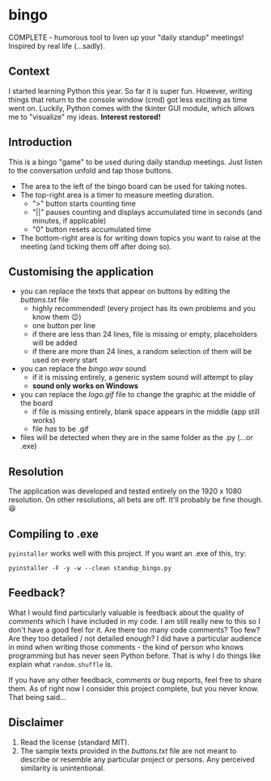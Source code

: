 # bingo
COMPLETE - humorous tool to liven up your "daily standup" meetings! Inspired by real life (...sadly).

## Context
I started learning Python this year. So far it is super fun. 
However, writing things that return to the console window (cmd) got less exciting as time went on.
Luckily, Python comes with the tkinter GUI module, which allows me to "visualize" my ideas. **Interest restored!**

## Introduction
This is a bingo "game" to be used during daily standup meetings. Just listen to the conversation unfold and tap those buttons.
* The area to the left of the bingo board can be used for taking notes. 
* The top-right area is a timer to measure meeting duration.
  * ">" button starts counting time
  * "||" pauses counting and displays accumulated time in seconds (and minutes, if applicable)
  * "0" button resets accumulated time
 * The bottom-right area is for writing down topics you want to raise at the meeting (and ticking them off after doing so).

## Customising the application
* you can replace the texts that appear on buttons by editing the *buttons.txt* file
  * highly recommended! (every project has its own problems and you know them :wink:)
  * one button per line
  * if there are less than 24 lines, file is missing or empty, placeholders will be added
  * if there are more than 24 lines, a random selection of them will be used on every start
* you can replace the *bingo.wav* sound
  * if it is missing entirely, a generic system sound will attempt to play
  * **sound only works on Windows**
* you can replace the *logo.gif* file to change the graphic at the middle of the board
  * if file is missing entirely, blank space appears in the middle (app still works)
  * file *has* to be .gif
* files will be detected when they are in the same folder as the .py (...or .exe)
  
## Resolution

The application was developed and tested entirely on the 1920 x 1080 resolution. On other resolutions, all bets are off. It'll probably be fine though. :laughing:
  
## Compiling to .exe

`pyinstaller` works well with this project. If you want an .exe of this, try:

`pyinstaller -F -y -w --clean standup_bingo.py`

## Feedback?

What I would find particularly valuable is feedback about the quality of *comments* which I have included in my code.
I am still really new to this so I don't have a good feel for it. Are there too many code comments? Too few? 
Are they too detailed / not detailed enough? I did have a particular audience in mind when writing those comments - the kind of person who knows programming but has never seen Python before. That is why I do things like explain what `random.shuffle` is.

If you have any other feedback, comments or bug reports, feel free to share them.
As of right now I consider this project complete, but you never know.
That being said...

## Disclaimer

1. Read the license (standard MIT).
2. The sample texts provided in the *buttons.txt* file are not meant to describe or resemble any particular project or persons. Any perceived similarity is unintentional.
